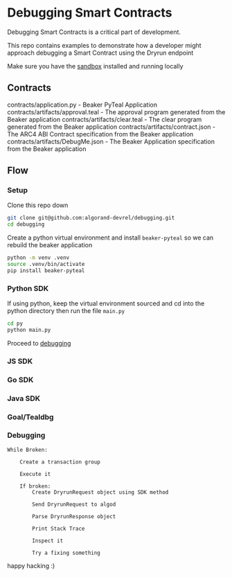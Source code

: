 # Debugging Smart Contracts 

Debugging Smart Contracts is a critical part of development. 

This repo contains examples to demonstrate how a developer might approach debugging a Smart Contract using the Dryrun endpoint

Make sure you have the [sandbox](https://github.com/algorand/sandbox) installed and running locally

## Contracts

contracts/application.py - Beaker PyTeal Application
contracts/artifacts/approval.teal - The approval program generated from the Beaker application
contracts/artifacts/clear.teal - The clear program generated from the Beaker application
contracts/artifacts/contract.json - The ARC4 ABI Contract specification from the Beaker application
contracts/artifacts/DebugMe.json - The Beaker Application specification from the Beaker application

## Flow

### Setup

Clone this repo down

```sh
git clone git@github.com:algorand-devrel/debugging.git
cd debugging
```

Create a python virtual environment and install `beaker-pyteal` so we can rebuild the beaker application
```sh
python -m venv .venv
source .venv/bin/activate
pip install beaker-pyteal
```

### Python SDK

If using python, keep the virtual environment sourced and cd into the python directory then run the file `main.py`

```sh
cd py
python main.py
```

Proceed to [debugging](#debugging)

### JS SDK

### Go SDK

### Java SDK

### Goal/Tealdbg



### Debugging

```
While Broken:

    Create a transaction group
    
    Execute it

    If broken: 
        Create DryrunRequest object using SDK method

        Send DryrunRequest to algod

        Parse DryrunResponse object

        Print Stack Trace

        Inspect it

        Try a fixing something
```

happy hacking :)